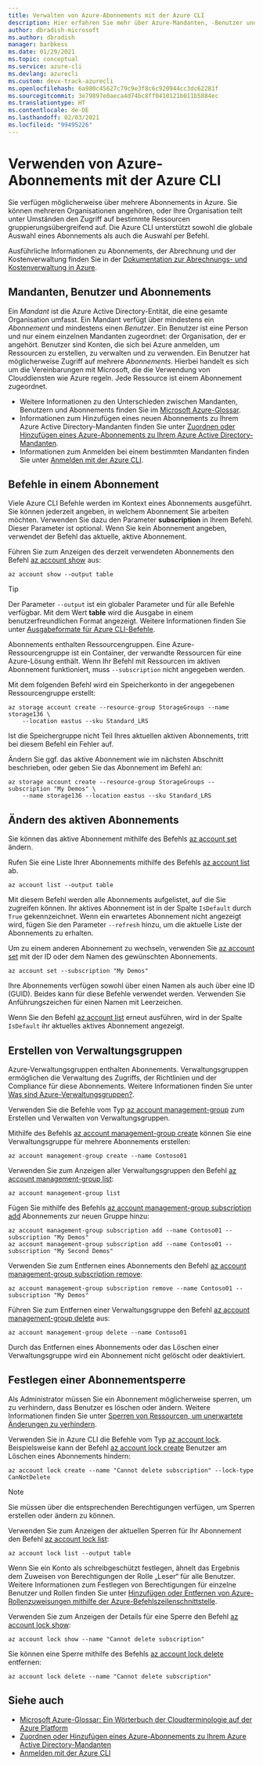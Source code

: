 ```yaml
---
title: Verwalten von Azure-Abonnements mit der Azure CLI
description: Hier erfahren Sie mehr über Azure-Mandanten, -Benutzer und -Abonnements. Verwenden Sie die Azure CLI, um Ihre Abonnements zu verwalten, Verwaltungsgruppen zu erstellen und Abonnements zu sperren.
author: dbradish-microsoft
ms.author: dbradish
manager: barbkess
ms.date: 01/29/2021
ms.topic: conceptual
ms.service: azure-cli
ms.devlang: azurecli
ms.custom: devx-track-azurecli
ms.openlocfilehash: 6a980c45627c79c9e3f8c6c920944cc3dc62281f
ms.sourcegitcommit: 3e79897e0aeca4d74bc8ff0410121b011b5884ec
ms.translationtype: HT
ms.contentlocale: de-DE
ms.lasthandoff: 02/03/2021
ms.locfileid: "99495226"
---
```

# <a name="use-azure-subscriptions-with-azure-cli"></a>Verwenden von Azure-Abonnements mit der Azure CLI

Sie verfügen möglicherweise über mehrere Abonnements in Azure. Sie können mehreren Organisationen angehören, oder Ihre Organisation teilt unter Umständen den Zugriff auf bestimmte Ressourcen gruppierungsübergreifend auf. Die Azure CLI unterstützt sowohl die globale Auswahl eines Abonnements als auch die Auswahl per Befehl.

Ausführliche Informationen zu Abonnements, der Abrechnung und der Kostenverwaltung finden Sie in der [Dokumentation zur Abrechnungs- und Kostenverwaltung in Azure](/azure/billing/).

## <a name="tenants-users-and-subscriptions"></a>Mandanten, Benutzer und Abonnements

Ein _Mandant_ ist die Azure Active Directory-Entität, die eine gesamte Organisation umfasst. Ein Mandant verfügt über mindestens ein _Abonnement_ und mindestens einen _Benutzer_. Ein Benutzer ist eine Person und nur einem einzelnen Mandanten zugeordnet: der Organisation, der er angehört. Benutzer sind Konten, die sich bei Azure anmelden, um Ressourcen zu erstellen, zu verwalten und zu verwenden. Ein Benutzer hat möglicherweise Zugriff auf mehrere _Abonnements_. Hierbei handelt es sich um die Vereinbarungen mit Microsoft, die die Verwendung von Clouddiensten wie Azure regeln. Jede Ressource ist einem Abonnement zugeordnet.

* Weitere Informationen zu den Unterschieden zwischen Mandanten, Benutzern und Abonnements finden Sie im [Microsoft Azure-Glossar](/azure/azure-glossary-cloud-terminology).
* Informationen zum Hinzufügen eines neuen Abonnements zu Ihrem Azure Active Directory-Mandanten finden Sie unter [Zuordnen oder Hinzufügen eines Azure-Abonnements zu Ihrem Azure Active Directory-Mandanten](/azure/active-directory/active-directory-how-subscriptions-associated-directory).
* Informationen zum Anmelden bei einem bestimmten Mandanten finden Sie unter [Anmelden mit der Azure CLI](./authenticate-azure-cli.md).

## <a name="commands-in-a-subscription"></a>Befehle in einem Abonnement

Viele Azure CLI Befehle werden im Kontext eines Abonnements ausgeführt. Sie können jederzeit angeben, in welchem Abonnement Sie arbeiten möchten. Verwenden Sie dazu den Parameter **subscription** in Ihrem Befehl. Dieser Parameter ist optional. Wenn Sie kein Abonnement angeben, verwendet der Befehl das aktuelle, aktive Abonnement.

Führen Sie zum Anzeigen des derzeit verwendeten Abonnements den Befehl [az account show](/cli/azure/account#az_account_show) aus:

```azurecli
az account show --output table
```

> [!TIP]
> Der Parameter `--output` ist ein globaler Parameter und für alle Befehle verfügbar. Mit dem Wert **table** wird die Ausgabe in einem benutzerfreundlichen Format angezeigt. Weitere Informationen finden Sie unter [Ausgabeformate für Azure CLI-Befehle](/cli/azure/format-output-azure-cli).

Abonnements enthalten Ressourcengruppen. Eine Azure-Ressourcengruppe ist ein Container, der verwandte Ressourcen für eine Azure-Lösung enthält. Wenn Ihr Befehl mit Ressourcen im aktiven Abonnement funktioniert, muss `--subscription` nicht angegeben werden.

Mit dem folgenden Befehl wird ein Speicherkonto in der angegebenen Ressourcengruppe erstellt:

```azurecli
az storage account create --resource-group StorageGroups --name storage136 \
    --location eastus --sku Standard_LRS
```

Ist die Speichergruppe nicht Teil Ihres aktuellen aktiven Abonnements, tritt bei diesem Befehl ein Fehler auf.

Ändern Sie ggf. das aktive Abonnement wie im nächsten Abschnitt beschrieben, oder geben Sie das Abonnement im Befehl an:

```azurecli
az storage account create --resource-group StorageGroups --subscription "My Demos" \
    --name storage136 --location eastus --sku Standard_LRS
```

## <a name="change-the-active-subscription"></a>Ändern des aktiven Abonnements

Sie können das aktive Abonnement mithilfe des Befehls [az account set](/cli/azure/account#az-account-set) ändern.

Rufen Sie eine Liste Ihrer Abonnements mithilfe des Befehls [az account list](/cli/azure/account#az-account-list) ab.

```azurecli
az account list --output table
```

Mit diesem Befehl werden alle Abonnements aufgelistet, auf die Sie zugreifen können. Ihr aktives Abonnement ist in der Spalte `IsDefault` durch `True` gekennzeichnet. Wenn ein erwartetes Abonnement nicht angezeigt wird, fügen Sie den Parameter `--refresh` hinzu, um die aktuelle Liste der Abonnements zu erhalten.

Um zu einem anderen Abonnement zu wechseln, verwenden Sie [az account set](/cli/azure/account#az-account-set) mit der ID oder dem Namen des gewünschten Abonnements.

```azurecli
az account set --subscription "My Demos"
```

Ihre Abonnements verfügen sowohl über einen Namen als auch über eine ID (GUID). Beides kann für diese Befehle verwendet werden. Verwenden Sie Anführungszeichen für einen Namen mit Leerzeichen.

Wenn Sie den Befehl [az account list](/cli/azure/account#az-account-list) erneut ausführen, wird in der Spalte `IsDefault` ihr aktuelles aktives Abonnement angezeigt.

## <a name="create-management-groups"></a>Erstellen von Verwaltungsgruppen

Azure-Verwaltungsgruppen enthalten Abonnements. Verwaltungsgruppen ermöglichen die Verwaltung des Zugriffs, der Richtlinien und der Compliance für diese Abonnements. Weitere Informationen finden Sie unter [Was sind Azure-Verwaltungsgruppen?](/azure/governance/management-groups/overview).

Verwenden Sie die Befehle vom Typ [az account management-group](/cli/azure/account/management-group) zum Erstellen und Verwalten von Verwaltungsgruppen.

Mithilfe des Befehls [az account management-group create](/cli/azure/account/management-group#az_account_management_group_create) können Sie eine Verwaltungsgruppe für mehrere Abonnements erstellen:

```azurecli
az account management-group create --name Contoso01
```

Verwenden Sie zum Anzeigen aller Verwaltungsgruppen den Befehl [az account management-group list](/cli/azure/account/management-group#az_account_management_group_list):

```azurecli
az account management-group list
```

Fügen Sie mithilfe des Befehls [az account management-group subscription add](/cli/azure/account/management-group/subscription#az_account_management_group_subscription_add) Abonnements zur neuen Gruppe hinzu:

```azurecli
az account management-group subscription add --name Contoso01 --subscription "My Demos"
az account management-group subscription add --name Contoso01 --subscription "My Second Demos"
```

Verwenden Sie zum Entfernen eines Abonnements den Befehl [az account management-group subscription remove](/cli/azure/account/management-group/subscription#az_account_management_group_subscription_remove):

```azurecli
az account management-group subscription remove --name Contoso01 --subscription "My Demos"
```

Führen Sie zum Entfernen einer Verwaltungsgruppe den Befehl [az account management-group delete](/cli/azure/account/management-group#az_account_management_group_delete) aus:

```azurecli
az account management-group delete --name Contoso01
```

Durch das Entfernen eines Abonnements oder das Löschen einer Verwaltungsgruppe wird ein Abonnement nicht gelöscht oder deaktiviert.

## <a name="set-a-subscription-lock"></a>Festlegen einer Abonnementsperre

Als Administrator müssen Sie ein Abonnement möglicherweise sperren, um zu verhindern, dass Benutzer es löschen oder ändern. Weitere Informationen finden Sie unter [Sperren von Ressourcen, um unerwartete Änderungen zu verhindern](/azure/azure-resource-manager/management/lock-resources).

Verwenden Sie in Azure CLI die Befehle vom Typ [az account lock](/cli/azure/account/lock). Beispielsweise kann der Befehl [az account lock create](/cli/azure/account/lock#az_account_lock_create) Benutzer am Löschen eines Abonnements hindern:

```azurecli
az account lock create --name "Cannot delete subscription" --lock-type CanNotDelete
```

> [!NOTE]
> Sie müssen über die entsprechenden Berechtigungen verfügen, um Sperren erstellen oder ändern zu können.

Verwenden Sie zum Anzeigen der aktuellen Sperren für Ihr Abonnement den Befehl [az account lock list](/cli/azure/account/lock#az_account_lock_list):

```azurecli
az account lock list --output table
```

Wenn Sie ein Konto als schreibgeschützt festlegen, ähnelt das Ergebnis dem Zuweisen von Berechtigungen der Rolle „Leser“ für alle Benutzer. Weitere Informationen zum Festlegen von Berechtigungen für einzelne Benutzer und Rollen finden Sie unter [Hinzufügen oder Entfernen von Azure-Rollenzuweisungen mithilfe der Azure-Befehlszeilenschnittstelle](/azure/role-based-access-control/role-assignments-cli).

Verwenden Sie zum Anzeigen der Details für eine Sperre den Befehl [az account lock show](/cli/azure/account/lock#az_account_lock_show):

```azurecli
az account lock show --name "Cannot delete subscription"
```

Sie können eine Sperre mithilfe des Befehls [az account lock delete](/cli/azure/account/lock#az_account_lock_delete) entfernen:

```azurecli
az account lock delete --name "Cannot delete subscription"
```

## <a name="see-also"></a>Siehe auch

* [Microsoft Azure-Glossar: Ein Wörterbuch der Cloudterminologie auf der Azure Platform](/azure/azure-glossary-cloud-terminology)
* [Zuordnen oder Hinzufügen eines Azure-Abonnements zu Ihrem Azure Active Directory-Mandanten](/azure/active-directory/active-directory-how-subscriptions-associated-directory)
* [Anmelden mit der Azure CLI](./authenticate-azure-cli.md)
